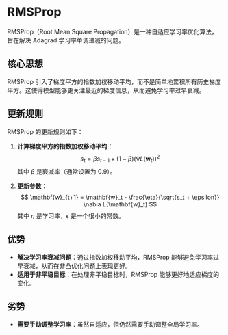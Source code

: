 # RMSProp

RMSProp（Root Mean Square Propagation）是一种自适应学习率优化算法，旨在解决 Adagrad 学习率单调递减的问题。

## 核心思想

RMSProp 引入了梯度平方的指数加权移动平均，而不是简单地累积所有历史梯度平方。这使得模型能够更关注最近的梯度信息，从而避免学习率过早衰减。

## 更新规则

RMSProp 的更新规则如下：

1.  **计算梯度平方的指数加权移动平均**：
    $$ s_t = \beta s_{t-1} + (1 - \beta) (\nabla L(\mathbf{w}_t))^2 $$
    其中 $\beta$ 是衰减率（通常设置为 0.9）。

2.  **更新参数**：
    $$ \mathbf{w}_{t+1} = \mathbf{w}_t - \frac{\eta}{\sqrt{s_t + \epsilon}} \nabla L(\mathbf{w}_t) $$
    其中 $\eta$ 是学习率，$\epsilon$ 是一个很小的常数。

## 优势

- **解决学习率衰减问题**：通过指数加权移动平均，RMSProp 能够避免学习率过早衰减，从而在非凸优化问题上表现更好。
- **适用于非平稳目标**：在处理非平稳目标时，RMSProp 能够更好地适应梯度的变化。

## 劣势

- **需要手动调整学习率**：虽然自适应，但仍然需要手动调整全局学习率。
